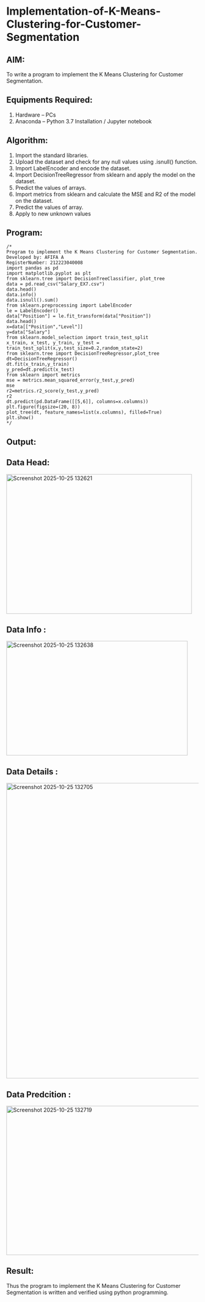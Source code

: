 # Implementation-of-K-Means-Clustering-for-Customer-Segmentation

## AIM:
To write a program to implement the K Means Clustering for Customer Segmentation.

## Equipments Required:
1. Hardware – PCs
2. Anaconda – Python 3.7 Installation / Jupyter notebook

## Algorithm:

1. Import the standard libraries.
2. Upload the dataset and check for any null values using .isnull() function. 
3. Import LabelEncoder and encode the dataset.
4. Import DecisionTreeRegressor from sklearn and apply the model on the dataset.
5. Predict the values of arrays.
6. Import metrics from sklearn and calculate the MSE and R2 of the model on the dataset.
7. Predict the values of array.
8. Apply to new unknown values

## Program:
```
/*
Program to implement the K Means Clustering for Customer Segmentation.
Developed by: AFIFA A
RegisterNumber: 212223040008
import pandas as pd
import matplotlib.pyplot as plt
from sklearn.tree import DecisionTreeClassifier, plot_tree
data = pd.read_csv("Salary_EX7.csv")
data.head()
data.info()
data.isnull().sum()
from sklearn.preprocessing import LabelEncoder
le = LabelEncoder()
data["Position"] = le.fit_transform(data["Position"])
data.head()
x=data[["Position","Level"]]
y=data["Salary"]
from sklearn.model_selection import train_test_split
x_train, x_test, y_train, y_test = train_test_split(x,y,test_size=0.2,random_state=2)
from sklearn.tree import DecisionTreeRegressor,plot_tree
dt=DecisionTreeRegressor()
dt.fit(x_train,y_train)
y_pred=dt.predict(x_test)
from sklearn import metrics
mse = metrics.mean_squared_error(y_test,y_pred)
mse
r2=metrics.r2_score(y_test,y_pred)
r2
dt.predict(pd.DataFrame([[5,6]], columns=x.columns))
plt.figure(figsize=(20, 8))
plot_tree(dt, feature_names=list(x.columns), filled=True)
plt.show() 
*/
```

## Output:

## Data Head:

<img width="486" height="366" alt="Screenshot 2025-10-25 132621" src="https://github.com/user-attachments/assets/5f0b29e0-00f8-43bb-b8bb-b0efb09bdce3" />

## Data Info :

<img width="475" height="300" alt="Screenshot 2025-10-25 132638" src="https://github.com/user-attachments/assets/9467f515-3d6c-4ff1-9117-f32db8d2a6a6" />

## Data Details :

<img width="657" height="774" alt="Screenshot 2025-10-25 132705" src="https://github.com/user-attachments/assets/93ac721b-8c48-4c4f-9952-6dceb3970894" />

## Data Predcition :

<img width="1034" height="391" alt="Screenshot 2025-10-25 132719" src="https://github.com/user-attachments/assets/b96f5940-1f5c-44c7-9e8c-7390aeb5f416" />

## Result:
Thus the program to implement the K Means Clustering for Customer Segmentation is written and verified using python programming.
